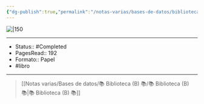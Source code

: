 ```yaml
---
{"dg-publish":true,"permalink":"/notas-varias/bases-de-datos/biblioteca-b/b-como-meditar/"}
---
```



![|150](https://m.media-amazon.com/images/I/71-I3H6Sk8L._SL1294_.jpg)

---

- Status:: #Completed 
- PagesRead:: 192
- Formato:: Papel
- #libro 

---

> [[Notas varias/Bases de datos/📚 Biblioteca (B) 📚/📚 Biblioteca (B) 📚\|📚 Biblioteca (B) 📚]]